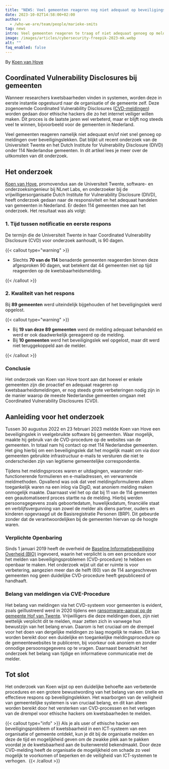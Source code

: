 ```yaml
---
title: "NEWS: Veel gemeenten reageren nog niet adequaat op beveiligingslekken"
date: 2023-10-02T14:58:00+02:00
author:
  - /who-we-are/team/people/marieke-smits
tag: news
intro: Veel gemeenten reageren te traag of niet adequaat genoeg op meldingen over beveiligingslekken. Deze zogenoemde Coordinated Vulnerability Disclosures (CVD meldingen) worden vaak gedaan door ethische hackers die zo het internet veiliger willen maken. Dit proces is de laatste jaren wel verbeterd, maar er blijft nog steeds een wereld te winnen voor de gemeenten. Dat blijkt uit een recent uitgevoerd onderzoek van de Universiteit Twente en Dutch Institute for Vulnerability Disclosure (DIVD) onder 114 Nederlandse gemeenten.
image: /images/articles/cybersecurity-freepik-2023-mk.webp
alt: ""
faq_enabled: false
---
```


By [Koen van Hove](https://www.divd.nl/who-we-are/team/people/koen-van-hove/)

## Coordinated Vulnerability Disclosures bij gemeenten

Wanneer researchers kwetsbaarheden vinden in systemen, worden deze in eerste instantie opgestuurd naar de organisatie of de gemeente zelf. Deze zogenoemde Coordinated Vulnerability Disclosures ([CVD-meldingen](https://www.divd.nl/dictionary/)) worden gedaan door ethische hackers die zo het internet veiliger willen maken. Dit proces is de laatste jaren wel verbeterd, maar er blijft nog steeds veel te winnen, bijvoorbeeld voor de gemeenten in Nederland.

Veel gemeenten reageren namelijk niet adequaat en/of niet snel genoeg op meldingen over beveiligingslekken. Dat blijkt uit recent onderzoek van de Universiteit Twente en het Dutch Institute for Vulnerability Disclosure (DIVD) onder 114 Nederlandse gemeenten. In dit artikel lees je meer over de uitkomsten van dit onderzoek.

## Het onderzoek

[Koen van Hove](https://www.divd.nl/who-we-are/team/people/koen-van-hove/), promovendus aan de Universiteit Twente, software- en onderzoeksingenieur bij NLnet Labs, en onderzoeker bij de vrijwilligersorganisatie Dutch Institute for Vulnerability Disclosure (DIVD), heeft onderzoek gedaan naar de responsiviteit en het adequaat handelen van gemeenten in Nederland. Er deden 114 gemeenten mee aan het onderzoek. Het resultaat was als volgt:

### 1. Tijd tussen notificatie en eerste respons

De termijn die de Universiteit Twente in haar Coordinated Vulnerability Disclosure (CVD) voor onderzoek aanhoudt, is 90 dagen.

{{< callout type="warning" >}}

- Slechts **70 van de 114** benaderde gemeenten reageerden binnen deze afgesproken 90 dagen, wat betekent dat 44 gemeenten niet op tijd reageerden op de kwetsbaarheidsmelding.

{{< /callout >}}

### 2. Kwaliteit van het respons

Bij **89 gemeenten** werd uiteindelijk bijgehouden of het beveiligingslek werd opgelost.

{{< callout type="warning" >}}

- Bij **19 van deze 89 gemeenten** werd de melding adequaat behandeld en werd er ook daadwerkelijk gereageerd op de melding.
- Bij **10 gemeenten** werd het beveiligingslek wel opgelost, maar dit werd niet teruggekoppeld aan de melder.

{{< /callout >}}

### Conclusie

Het onderzoek van Koen van Hove toont aan dat hoewel er enkele gemeenten zijn die proactief en adequaat reageren op kwetsbaarheidsmeldingen, er nog steeds grote verbeteringen nodig zijn in de manier waarop de meeste Nederlandse gemeenten omgaan met Coordinated Vulnerability Disclosures (CVD).

## Aanleiding voor het onderzoek

Tussen 30 augustus 2022 en 23 februari 2023 meldde Koen van Hove een beveiligingslek in veelgebruikte software bij gemeenten. Waar mogelijk, maakte hij gebruik van de CVD-procedure op de websites van de gemeenten. In totaal nam hij contact op met 114 Nederlandse gemeenten. Het ging hierbij om een beveiligingslek dat het mogelijk maakt om via door gemeenten gebruikte infrastructuur e-mails te versturen die niet te onderscheiden zijn van legitieme gemeentelijke correspondentie.

Tijdens het meldingsproces waren er uitdagingen, waaronder niet-functionerende formulieren en e-mailadressen, en verwarrende meldmethoden. Opvallend was ook dat veel meldingsformulieren alleen toegankelijk waren na een inlog via DigiD, wat anoniem melding maken onmogelijk maakte. Daarnaast viel het op dat bij 11 van de 114 gemeenten een geautomatiseerd proces startte na de melding. Hierbij werden persoonsgegevens zoals geboortedatum, huwelijksdatum, financiële staat en verblijfsvergunning van zowel de melder als diens partner, ouders en kinderen opgevraagd uit de Basisregistratie Personen (BRP). Dit gebeurde zonder dat de verantwoordelijken bij de gemeenten hiervan op de hoogte waren.

### Verplichte Openbaring

Sinds 1 januari 2019 heeft de overheid de [Baseline Informatiebeveiliging Overheid (BIO)](https://www.digitaleoverheid.nl/overzicht-van-alle-onderwerpen/cybersecurity/bio-en-ensia/baseline-informatiebeveiliging-overheid/) ingevoerd, waarin het verplicht is om een procedure voor het melden van beveiligingsproblemen (CVD-procedure) te hebben en openbaar te maken. Het onderzoek wijst uit dat er ruimte is voor verbetering, aangezien meer dan de helft (60) van de 114 aangeschreven gemeenten nog geen duidelijke CVD-procedure heeft gepubliceerd of handhaaft.

### Belang van meldingen via CVE-Procedure

Het belang van meldingen via het CVD-systeem voor gemeenten is evident, zoals geïllustreerd werd in 2020 tijdens een [ransomware-aanval op de gemeente Hof van Twente](https://www.legalz.nl/blog/gemeente-ransomware#:~:text=In%202020%20wordt%20de%20gemeente,verhalen%20op%20haar%20IT%2Dleverancier.). Vrijwilligers die deze meldingen doen, zijn niet wettelijk verplicht dit te melden, maar zetten zich in vanwege hun bewustzijn van het belang ervan. Daarom is het cruciaal om de drempel voor het doen van dergelijke meldingen zo laag mogelijk te maken. Dit kan worden bereikt door een duidelijke en toegankelijke meldingsprocedure op de gemeentewebsites te publiceren, bij voorkeur ook anoniem en zonder onnodige persoonsgegevens op te vragen. Daarnaast benadrukt het onderzoek het belang van tijdige en informatieve communicatie met de melder.

## Tot slot

Het onderzoek van Koen wijst op een duidelijke behoefte aan verbeterde procedures en een grotere bewustwording van het belang van een snelle en effectieve respons op beveiligingslekken. Het waarborgen van de veiligheid van gemeentelijke systemen is van cruciaal belang, en dit kan alleen worden bereikt door het versterken van CVD-processen en het verlagen van de drempel voor ethische hackers om kwetsbaarheden te melden.

{{< callout type="info" >}}
Als je als user of ethische hacker een beveiligingsprobleem of kwetsbaarheid in een ICT-systeem van een organisatie of gemeente ontdekt, kun je dit bij de organisatie melden en deze de tijd en mogelijkheid geven om de zwakke plek aan te pakken voordat je de kwetsbaarheid aan de buitenwereld bekendmaakt. Door deze CVD-melding heeft de organisatie de mogelijkheid om schade zo veel mogelijk te voorkomen of beperken en de veiligheid van ICT-systemen te verhogen. 
{{< /callout >}}
